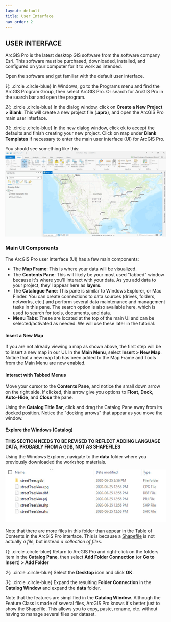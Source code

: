 ```yaml
---
layout: default
title: User Interface
nav_order: 2
---
```


## USER INTERFACE
ArcGIS Pro is the latest desktop GIS software from the software company Esri. This software must be purchased, downloaded, installed, and configured on your computer for it to work as intended.

Open the software and get familiar with the default user interface.

*1*{: .circle .circle-blue} In Windows, go to the Programs menu and find the ArcGIS Program Group, then select ArcGIS Pro. Or search for ArcGIS Pro in the search bar and open the program.

*2*{: .circle .circle-blue} In the dialog window, click on **Create a New Project > Blank**. This will create a new project file (.**aprx**), and open the ArcGIS Pro main user interface.

*3*{: .circle .circle-blue} In the new dialog window, click ok to accept the defaults and finish creating your new project. Click on map under **Blank Templates** if necessary to enter the main user interface (UI) for ArcGIS Pro.

You should see something like this:
![mainUI_pro.jpg](https://raw.githubusercontent.com/fiddleHeads/intro-to-arcgis-pro/master/content/images/mainUI_pro.jpg)

### Main UI Components
The ArcGIS Pro user interface (UI) has a few main components:
- The **Map Frame**: This is where your data will be visualized.
- The **Contents Pane**: This will likely be your most used "tabbed" window because it's where you'll interact with your data. As you add data to your project, they'l appear here as **layers**.
- The **Catalogue Pane**: This pane is similar to Windows Explorer, or Mac Finder. You can create connections to data sources (drives, folders, networks, etc.) and perform several data maintenance and management tasks in this pane. The search option is also available here, which is used to search for tools, documents, and data.
- **Menu Tabs**: These are located at the top of the main UI and can be  selected/activated as needed. We will use these later in the tutorial.

#### Insert a New Map
If you are not already viewing a map as shown above, the first step will be to insert a new map in our UI.
In the **Main Menu**, select **Insert > New Map**. Notice that a new map tab has been added to the Map Frame and Tools from the Main Menu are now enabled.

#### Interact with Tabbed Menus
 Move your cursor to the **Contents Pane**, and notice the small down arrow on the right side. If clicked, this arrow give you options to **Float**, **Dock**, **Auto-Hide**, and **Close** the pane.    

Using the **Catalog Title Bar**, click and drag the Catalog Pane away from its docked position. Notice the "docking arrows" that appear as you move the window.

#### Explore the Windows (Catalog)

**THIS SECTION NEEDS TO BE REVISED TO REFLECT ADDING LANGUAGE DATA, PROBABLY FROM A GDB, NOT AS SHAPEFILES**

Using the Windows Explorer,  navigate to the **data** folder where you previously downloaded the workshop materials.

![shapefile.jpg](https://raw.githubusercontent.com/fiddleHeads/intro-to-arcgis-pro/master/content/images/shapefile.jpg)

Note that there are more files in this folder than appear in the Table of Contents in the ArcGIS Pro interface. This is because a [Shapefile](https://www.gislounge.com/what-is-a-shapefile/) is not actually _a file_, but instead _a collection of files_.

*1*{: .circle .circle-blue} Return to ArcGIS Pro and right-click on the folders item in the **Catalog Pane**, then select **Add Folder Connection** (or **Go to Insert**) **> Add Folder**

*2*{: .circle .circle-blue} Select the **Desktop** icon and click **OK**.

*3*{: .circle .circle-blue} Expand the resulting **Folder Connection** in the **Catalog Window** and expand the **data** folder.

Note that the features are simplified in the **Catalog Window**. Although the Feature Class is made of several files, ArcGIS Pro knows it's better just to show the Shapefile. This allows you to copy, paste, rename, etc. without having to manage several files per dataset.
